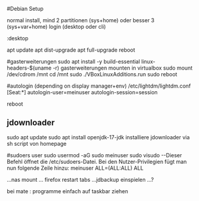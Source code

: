 #Debian Setup

normal install, mind 2 partitionen (sys+home) oder besser 3 (sys+var+home)
login (desktop oder cli)

:desktop

apt update
apt dist-upgrade
apt full-upgrade
reboot

#gasterweiterungen
sudo apt install -y build-essential linux-headers-$(uname -r)
gasterweiterungen mounten in virtualbox
sudo mount /dev/cdrom /mnt
cd /mnt
sudo ./VBoxLinuxAdditions.run
sudo reboot



#autologin (depending on display manager+env)
	/etc/lightdm/lightdm.conf
	[Seat:*]
	autologin-user=meinuser
	autologin-session=session

reboot

## jdownloader
sudo apt update
sudo apt install openjdk-17-jdk
installiere jdownloader via sh script von homepage


#sudoers user
sudo usermod -aG sudo meinuser
sudo visudo
--Dieser Befehl öffnet die /etc/sudoers-Datei. Bei den Nutzer-Privilegien fügt man nun folgende Zeile hinzu:
meinuser ALL=(ALL:ALL) ALL


...nas mount
... firefox restart tabs
...jdbackup einspielen
...?


bei mate : programme einfach auf taskbar ziehen
